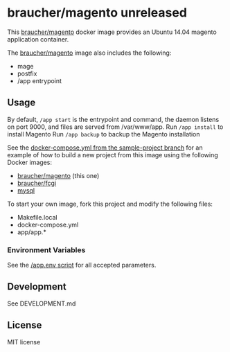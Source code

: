 # braucher/magento unreleased

This [braucher/magento](https://hub.docker.com/r/braucher/magento/) docker image provides an Ubuntu 14.04 magento application container.

The [braucher/magento](https://hub.docker.com/r/braucher/magento/) image also includes the following:

* mage
* postfix
* /app entrypoint

## Usage

By default, ```/app start``` is the entrypoint and command, 
the daemon listens on port 9000, and files are served from /var/www/app.
Run ```/app install``` to install Magento
Run ```/app backup``` to backup the Magento installation

See the
[docker-compose.yml from the sample-project branch](https://github.com/jwbraucher/docker-magento/tree/latest/docker-compose.yml)
for an example of how to build a new project from this image using the
following Docker images:

* [braucher/magento](https://hub.docker.com/r/braucher/magento/) (this one)
* [braucher/fcgi](https://hub.docker.com/r/braucher/fcgi/)
* [mysql](https://hub.docker.com/r/_/mysql/)

To start your own image, fork this project and modify the following files:
* Makefile.local
* docker-compose.yml
* app/app.*

### Environment Variables

See the [/app.env script](https://github.com/jwbraucher/docker-magento/tree/latest/app/app.env)
for all accepted parameters. 

## Development
See DEVELOPMENT.md

## License
MIT license

